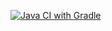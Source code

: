 [![Java CI with Gradle](https://github.com/ShilovaIrina/Pattern_Task2/actions/workflows/gradle.yml/badge.svg)](https://github.com/ShilovaIrina/Pattern_Task2/actions/workflows/gradle.yml)
